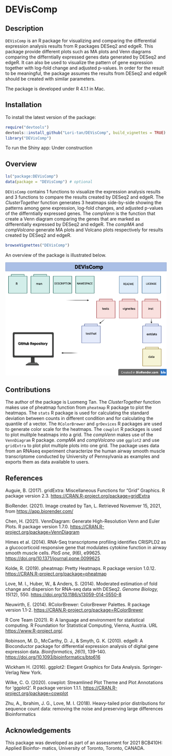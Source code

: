 
<!-- README.md is generated from README.Rmd. Please edit that file -->

# DEVisComp

<!-- badges: start -->
<!-- badges: end -->

## Description

`DEVisComp` is an R package for visualizing and comparing the
differential expression analysis results from R packages DESeq2 and
edgeR. This package provide different plots such as MA plots and Venn
diagrams comparing the differntially expressed genes data generated by
DESeq2 and edgeR. It can also be used to visualize the pattern of gene
expression together with log-fold change and adjusted p-values. In order
for the result to be meaningful, the package assumes the results from
DESeq2 and edgeR should be created with similar parameters.

The package is developed under R 4.1.1 in Mac.

## Installation

To install the latest version of the package:

``` r
require("devtools")
devtools::install_github("Lori-tan/DEVisComp", build_vignettes = TRUE)
library("DEVisComp")
```

To run the Shiny app: Under construction

## Overview

``` r
ls("package:DEVisComp")
data(package = "DEVisComp") # optional
```

`DEVisComp` contains 1 functions to visualize the expression analysis
results and 3 functions to compare the results created by DESeq2 and
edgeR. The *ClusterTogether* function generates 3 heatmaps side-by-side
showing the patterns among gene expression, log-fold changes, and
adjusted p-values of the differntially expressed genes. The *compVenn*
is the function that create a Venn diagram comparing the genes that are
marked as differentially expressed by DESeq2 and edgeR. The *compMA* and
*compVolcano* generate MA plots and Volcano plots respectively for
results created by DESeq2 and edgeR.

``` r
browseVignettes("DEVisComp")
```

An overview of the package is illustrated below.

![](./inst/extdata/TAN_L_OVERVIEW.png)

## Contributions

The author of the package is Luomeng Tan. The *ClusterTogether* function
makes use of pheatmap function from `pheatmap` R package to plot the
heatmaps. The `stats` R package is used for calculating the standard
deviation between counts in different condition and for calculating the
quantile of a vector. The `RColorBrewer` and `grDevices` R packages are
used to generate color scale for the heatmaps. The `cowplot` R packages
is used to plot mulitple heatmaps into a grid. The *compVenn* makes use
of the `VennDiagram` R package. *compMA* and *compVolcano* use `ggplot2`
and use `gridExtra` to plot plot multiple plots into one grid. The
package uses data from an RNAseq experiment characterize the human
airway smooth muscle transcriptome conducted by University of
Pennsylvania as examples and exports them as data available to users.

## References

Auguie, B. (2017). gridExtra: Miscellaneous Functions for “Grid”
Graphics. R package version 2.3.
<https://CRAN.R-project.org/package=gridExtra>

BioRender. (2021). Image created by Tan, L. Retrieved Novemver 15, 2021,
from <https://app.biorender.com/>

Chen, H. (2021). VennDiagram: Generate High-Resolution Venn and Euler
Plots. R package version 1.7.0.
<https://CRAN.R-project.org/package=VennDiagram>

Himes et al. (2014). RNA-Seq transcriptome profiling identifies CRISPLD2
as a glucocorticoid responsive gene that modulates cytokine function in
airway smooth muscle cells. *PloS one, 9*(6), e99625.
<https://doi.org/10.1371/journal.pone.0099625>

Kolde, R. (2019). pheatmap: Pretty Heatmaps. R package version 1.0.12.
<https://CRAN.R-project.org/package=pheatmap>

Love, M. I., Huber, W., & Anders, S. (2014). Moderated estimation of
fold change and dispersion for RNA-seq data with DESeq2. *Genome
Biology, 15*(12), 550. <https://doi.org/10.1186/s13059-014-0550-8>

Neuwirth, E. (2014). RColorBrewer: ColorBrewer Palettes. R package
version 1.1-2. <https://CRAN.R-project.org/package=RColorBrewer>

R Core Team (2021). R: A language and environment for statistical
computing. R Foundation for Statistical Computing, Vienna, Austria. URL
<https://www.R-project.org/>.

Robinson, M. D., McCarthy, D. J., & Smyth, G. K. (2010). edgeR: A
Bioconductor package for differential expression analysis of digital
gene expression data. *Bioinformatics, 26*(1), 139–140.
<https://doi.org/10.1093/bioinformatics/btp616>

Wickham H. (2016). ggplot2: Elegant Graphics for Data Analysis.
Springer-Verlag New York.

Wilke, C. O. (2020). cowplot: Streamlined Plot Theme and Plot
Annotations for ‘ggplot2’. R package version 1.1.1.
<https://CRAN.R-project.org/package=cowplot>

Zhu, A., Ibrahim, J. G., Love, M. I. (2018). Heavy-tailed prior
distributions for sequence count data: removing the noise and preserving
large differences Bioinformatics

## Acknowledgements

This package was developed as part of an assessment for 2021 BCB410H:
Applied Bioinfor- matics, University of Toronto, Toronto, CANADA.
